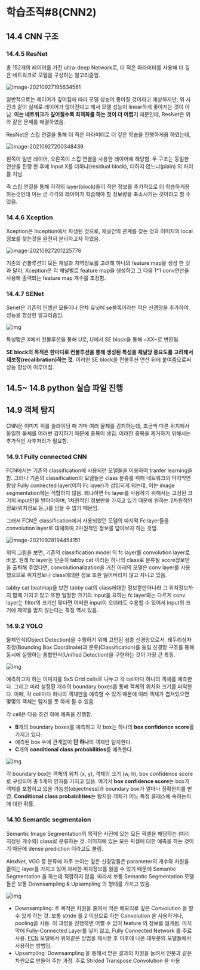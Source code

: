 # 학습조직#8(CNN2)

## 14.4 CNN 구조

### 14.4.5 ResNet

총 152개의 레이어를 가진 ultra-deep Network로, 더 적은 파라미터를 사용해 더 깊은 네트워크로 모델을 구성하는 알고리즘임. 

![image-20210927195634561](https://tva1.sinaimg.cn/large/008i3skNgy1guvdwyx9qlj61a80g8myl02.jpg)

일반적으로는 레이어가 깊어짐에 따라 모델 성능이 좋아질 것이라고 예상하지만, 위 사진과 같이 실제로 레이어가 많아진다고 해서 모델 성능이 linear하게 좋아지는 것이 아님. **이는 네트워크가 깊어질수록 최적화를 하는 것이 더 어렵기** 때문인데, ResNet은 위와 같은 문제를 해결하였음. 

ResNet은 스킵 연결을 통해 더 적은 파라미터로 더 깊은 학습을 진행하게끔 하였는데, 

![image-20210927200348439](https://tva1.sinaimg.cn/large/008i3skNgy1guve4gw67dj60sg0d60th02.jpg)

왼쪽이 일반 레이어, 오른쪽이 스킵 연결을 사용한 레이어에 해당함. 두 구조는 동일한 연산을 진행 한 후에 Input X를 더하냐(residual block), 더하지 않느냐(plain) 의 차이를 지님. 

즉 스킵 연결을 통해 각각의 layer(block)들이 작은 정보를 추가적으로 더 학습하게끔 하는것인데 이는 곧 각각의 레이어가 학습해야 할 정보량을 축소시키는 것이라고 할 수 있음. 

### 14.4.6 Xception

Xception은 Inception에서 파생된 것으로, 채널간의 관계를 찾는 것과 이미지의 local 정보를 찾는것을 완전히 분리하고자 하였음. 

![image-20210927201225776](https://tva1.sinaimg.cn/large/008i3skNgy1guvedii45lj60yi0lgta002.jpg)

기존의 컨볼루션이 모든 채널과 지역정보를 고려해 하나의 feature map을 생성 한 것과 달리, Xception은 각 채널별로 feature map을 생성하고 그 다음 1*1 conv연산을 사용해 출력되는 feature map 개수를 조정함. 

### 14.4.7 SENet

Senet은 기존의 인셉션 모듈이나 잔차 유닛에 se블록이라는 작은 신경망을 추가하여 성능을 향상한 알고리즘임. 

![img](https://tva1.sinaimg.cn/large/008i3skNgy1guveibhe95j60ng0553yu02.jpg)

특성맵은 X에서 컨볼루션을 통해 U로, U에서 SE block을 통해 ~XX~로 변환됨.

**SE block의 목적은 한마디로 컨볼루션을 통해 생성된 특성을 채널당 중요도를 고려해서 재보정(recalibration)하는 것.** 이러한 SE block을 컨볼루션 연산 뒤에 붙여줌으로써 성능 향상이 이루어짐.

## 14.5~ 14.8 python 실습 파일 진행

## 14.9 객체 탐지

CNN은 이미지 위를 슬라이딩 해 가며 여러 물체를 감지하는데, 조금씩 다른 위치에서 동일한 물체를 여러번 감지하기 때문에 중복이 생김. 이러한 중복을 제거하기 위해서는 추가적인 사후처리가 필요함. 

### 14.9.1 Fully connected CNN

FCN에서는 기존의 classification에 사용되던 모델들을 이용하여 tranfer learning을 함. 그러나 기존의 classification의 모델들은 class 분류를 위해 네트워크의 마지막엔 항상 Fully connected layer(이하 Fc layer)가 삽입되게 되는데, 이는 image segmentation에는 적합하지 않음. 왜냐하면 Fc layer를 사용하기 위해서는 고정된 크기의 input만을 받아야하며, 1차원적인 정보만을 가지고 있기 때문에 원하는 2차원적인 정보(위치정보 등,,)를 담을 수 없기 때문임. 

그래서 FCN은  classification에서 사용되었던 모델의 마지막 Fc layer들을 convolution layer로 대체하여 2차원적인 정보를 담아보자 하는 것임.  

![image-20210928194454151](https://tva1.sinaimg.cn/large/008i3skNgy1guwj77nnqbj61140n440j02.jpg)

위의 그림을 보면,  기존의 classification model 의 fc layer를 convolution layer로 바꿈. 원래 fc layer는 단순히 tabby cat 이라는 하나의 class로 분류될 score정보만을 출력해 주었다면, convolutionalization을 거친 아래의 모델은 conv layer를 사용했으므로 위치정보나 class에대한 정보 또한 잃어버리지 않고 지니고 있음.

tabby cat heatmap을 보면 tabby cat의 class에대한 정보뿐만아니라 그 위치정보까지 함께 가지고 있고 또한 일정한 크기의 input을 요하는 fc layer와는 다르게 conv layer는 filter의 크기만 맞다면 어떠한 input이 오더라도 수용할 수 있어서 input의 크기에 제약을 받지 않는다는 특징 역시 있음. 

### 14.9.2 YOLO

물체인식(Object Detection)을 수행하기 위해 고안된 심층 신경망으로서,
테두리상자 조정(Bounding Box Coordinate)과 분류(Classification)를 동일 신경망 구조를 통해
동시에 실행하는 통합인식(Unified Detection)을 구현하는 것이 가장 큰 특징.

![img](https://tva1.sinaimg.cn/large/008i3skNgy1guwjsm5xnjj60ij0ildip02.jpg)

예측하고자 하는 이미지를 SxS Grid cells로 나누고 각 cell마다 하나의 객체를 예측한다. 그리고 미리 설정된 개수의 boundary boxes를 통해 객체의 위치와 크기를 파악한다. 이때, 각 cell마다 하나의 객체만을 예측할 수 있기 때문에 여러 객체가 겹쳐있으면 몇몇의 객체는 탐지를 못 하게 될 수 있음. 

각 cell은 다음 조건 하에 예측을 진행함.

- **B**개의 boundary boxes를 예측하고 각 box는 하나의 **box confidence score**를 가지고 있다.
- 예측된 box 수에 관계없이 **단 하나**의 객체만 탐지한다.
- **C**개의 **conditional class probabilities**를 예측한다.

![img](https://tva1.sinaimg.cn/large/008i3skNgy1guwjtwvgtoj60jg0cgdge02.jpg)

각 boundary box는 객체의 위치 (x, y), 객체의 크기 (w, h), box confidence score로 구성되어 총 5개의 인자를 가지고 있음. 여기서 **box confidence score**는 box가 객체를 포함하고 있을 가능성(objectness)과 boundary box가 얼마나 정확한지를 반영. **Conditional class probabilities**는 탐지된 객체가 어느 특정 클래스에 속하는지에 대한 확률.

### 14.10 Semantic segmentaion

Semantic Image Segmentation의 목적은 사진에 있는 모든 픽셀을 해당하는 (미리 지정된 개수의) class로 분류하는 것. 이미지에 있는 모든 픽셀에 대한 예측을 하는 것이기 때문에 dense prediction 이라고도 불림.

AlexNet, VGG 등 분류에 자주 쓰이는 깊은 신경망들은 parameter의 개수와 차원을 줄이는 layer를 가지고 있어 자세한 위치정보를 잃을 수 있기 때문에 Semantic Segmentation 을 하는데 적합하지 않음.  따라서 보통 Semantic Segmentation 모델들은 보통 Downsampling & Upsampling 의 형태를 가지고 있음. 

![img](https://tva1.sinaimg.cn/large/008i3skNgy1guwjzhagn5j60uk076ta102.jpg)

- Downsampling: 주 목적은 차원을 줄여서 적은 메모리로 깊은 Convolution 을 할 수 있게 하는 것. 보통 stride 를 2 이상으로 하는 Convolution 을 사용하거나, pooling을 사용. 이 과정을 진행하면 어쩔 수 없이 feature 의 정보를 잃게됨.
  마지막에 Fully-Connected Layer를 넣지 않고, Fully Connected Network 를 주로 사용. [FCN](https://people.eecs.berkeley.edu/~jonlong/long_shelhamer_fcn.pdf) 모델에서 위와같은 방법을 제시한 후 이후에 나온 대부분의 모델들에서 사용하는 방법임.
- Upsampling: Downsampling 을 통해서 받은 결과의 차원을 늘려서 인풋과 같은 차원으로 만들어 주는 과정. 주로 Strided Transpose Convolution 을 사용

